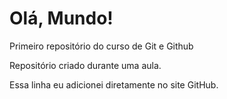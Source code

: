 # Olá, Mundo!
 Primeiro repositório do curso de Git e Github

 Repositório criado durante uma aula.

 Essa linha eu adicionei diretamente no site GitHub.
